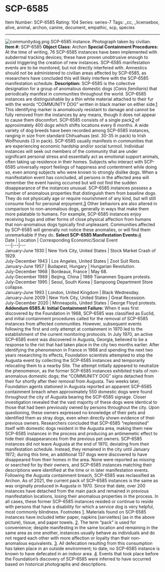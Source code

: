 # SCP-6585
Item Number: SCP-6585
Rating: 104
Series: series-7
Tags: _cc, _licensebox, alive, animal, archon, canine, document, empathic, scp, species

---

![communitydog.png](https://scp-wiki.wdfiles.com/local--files/scp-6585/communitydog.png)
SCP-6585 instance. Photograph taken by civilian.
**Item #:** SCP-6585
**Object Class:** Archon
**Special Containment Procedures:** At the time of writing, 76 SCP-6585 instances have been implemented with subdermal tracking devices; these have proven unobtrusive enough to avoid triggering the creation of new instances. SCP-6585 manifestation events are to be monitored, but not directly interfered with. Amnestics should not be administered to civilian areas affected by SCP-6585, as researchers have concluded this will likely interfere with the SCP-6585 manifestation schedule.
**Description:** SCP-6585 is the collective designation for a group of anomalous domestic dogs (_Canis familiaris_) that periodically manifest in communities throughout the world. SCP-6585 instances are distinguishable by a thin white material attached to their fur with the words “COMMUNITY DOG” written in black marker on either side.[1](javascript:;) This identifying marker is anomalously resistant to damage and cannot be fully removed from the instances by any means, though it does not appear to cause them discomfort. SCP-6585 consists of a single pack[2](javascript:;) of approximately 400 dogs which shifts locations every 6 months. A wide variety of dog breeds have been recorded among SCP-6585 instances, ranging in size from standard Chihuahuas (est. 30-35 in pack) to Irish Wolfhounds (3 in pack).
SCP-6585 usually manifests in communities that are experiencing economic hardship and/or social turmoil. Individual instances will seek out members of the community that are under significant personal stress and essentially act as emotional support animals, often taking up residence in their homes. Subjects who interact with SCP-6585 universally report feelings of happiness and contentment while doing so, even among subjects who were known to strongly dislike dogs. When a manifestation event has concluded, all persons in the affected area will remember the event having occurred but will not find the sudden disappearance of the instances unusual.
SCP-6585 instances possess a number of anomalous properties that distinguish them from baseline dogs. They do not physically age or require nourishment of any kind, but will still consume food for personal enjoyment.[3](javascript:;) Other behaviors are also altered in comparison to non-anomalous dogs, generally in ways that make them more palatable to humans. For example, SCP-6585 instances enjoy receiving hugs and other forms of close physical affection from humans that non-anomalous dogs typically find unpleasant. Communities affected by SCP-6585 will generally not notice these anomalies, or will find them unremarkable if they do.
**Select SCP-6585 Manifestation Events:**[4](javascript:;)  
Date | Location | Corresponding Economic/Social Event  
---|---|---  
January-June 1930 | New York City, United States | Stock Market Crash of 1929.  
July-December 1943 | Los Angeles, United States | Zoot Suit Riots.  
January-June 1957 | Budapest, Hungary | Hungarian Revolution.  
July-December 1968 | Bordeaux, France | May 68.  
July-December 1989 | Beijing, China | 1989 Tiananmen Square protests.  
July-December 1995 | Seoul, South Korea | Sampoong Department Store collapse.  
January-June 1993 | London, United Kingdom | Black Wednesday.  
January-June 2009 | New York City, United States | Great Recession.  
July-December 2020 | Minneapolis, United States | George Floyd protests.  
**Addendum 6585.A: Initial Containment Failure:** When it was first discovered by the Foundation in 1968, SCP-6585 was classified as Euclid, and initial containment procedures called for the removal of SCP-6585 instances from affected communities. However, subsequent events following the first and only attempt at containment in 1970 led to the establishment of the current monitoring protocols.
In July 1970, an active SCP-6585 event was discovered in Augusta, Georgia, believed to be a response to the riot that had taken place in the city two months earlier. After identifying the phenomenon in France in 1968 and spending the next two years researching its effects, Foundation scientists attempted to stop the Augusta event by collecting the SCP-6585 instances and temporarily relocating them to a nearby Site. The attempt initially appeared to neutralize the phenomenon, as the former SCP-6585 instances exhibited traits of non-anomalous domestic dogs; the “COMMUNITY DOG” signs detached from their fur shortly after their removal from Augusta.
Two weeks later, Foundation agents stationed in Augusta reported an apparent SCP-6585 containment breach when approximately 550 domestic dogs were found throughout the city of Augusta bearing the SCP-6585 signage. Closer investigation revealed that the vast majority of these dogs were identical to those that had been previously owned by persons throughout the city. Upon questioning, these owners expressed no knowledge of their pets and identified them as stray dogs, even when directly shown evidence of their previous owners. Researchers concluded that SCP-6585 “replenished” itself with domestic dogs resident in the Augusta area, making them new SCP-6585 instances in the process and producing an antimemetic effect to hide their disappearances from the previous pet owners.
SCP-6585 instances did not leave Augusta at the end of 1970, deviating from their manifestation schedule. Instead, they remained in the city until January 1972; during this time, an additional 137 dogs were discovered to have disappeared from their homes in the area. None were reported as missing or searched for by their owners, and SCP-6585 instances matching their descriptions were identified at the time or in later manifestation events. Following the Augusta containment breach, SCP-6585 was reclassified as Archon.
As of 2021, the current pack of SCP-6585 instances is the same as was originally produced in Augusta in 1970. Since that date, over 200 instances have detached from the main pack and remained in previous manifestation locations, losing their anomalous properties in the process. In all cases, these former SCP-6585 instances resided or continue to reside with persons that have a disability for which a service dog is very helpful, most commonly blindness.
Footnotes
[1](javascript:;). Materials found on SCP-6585 instances have included letter paper, napkins [serviettes] (as in the above picture), tissue, and paper towels.
[2](javascript:;). The term “pack” is used for convenience; despite manifesting in the same location and remaining in the same area as one another, instances usually behave as individuals and do not regard each other with more affection or loyalty than their non-anomalous equivalents.
[3](javascript:;). All defecation resulting from this consumption has taken place in an outside environment; to date, no SCP-6585 instance is known to have defecated in an indoor area.
[4](javascript:;). Events that took place before the Foundation’s discovery of SCP-6585 were inferred to have occurred based on historical photographs and descriptions.